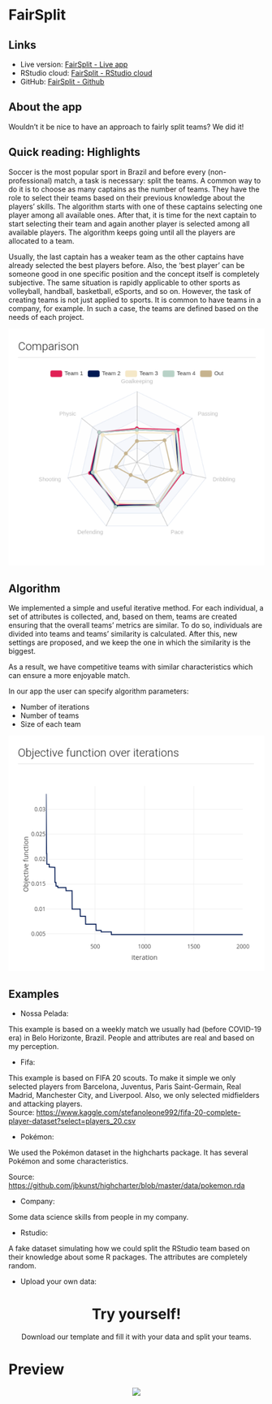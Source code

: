 
# FairSplit

## Links

-   Live version: [FairSplit - Live
    app](https://voronoys.shinyapps.io/fairsplit/)
-   RStudio cloud: [FairSplit - RStudio
    cloud](https://rstudio.cloud/project/2544357)
-   GitHub: [FairSplit - Github](https://github.com/voronoys/fairsplit)

## About the app

Wouldn’t it be nice to have an approach to fairly split teams? We did
it!

## Quick reading: Highlights

Soccer is the most popular sport in Brazil and before every
(non-professional) match, a task is necessary: split the teams. A common
way to do it is to choose as many captains as the number of teams. They
have the role to select their teams based on their previous knowledge
about the players’ skills. The algorithm starts with one of these
captains selecting one player among all available ones. After that, it
is time for the next captain to start selecting their team and again
another player is selected among all available players. The algorithm
keeps going until all the players are allocated to a team.

Usually, the last captain has a weaker team as the other captains have
already selected the best players before. Also, the ‘best player’ can be
someone good in one specific position and the concept itself is
completely subjective. The same situation is rapidly applicable to other
sports as volleyball, handball, basketball, eSports, and so on. However,
the task of creating teams is not just applied to sports. It is common
to have teams in a company, for example. In such a case, the teams are
defined based on the needs of each project.

<center>
<img src="docs/radar.png"></img>
</center>

## Algorithm

We implemented a simple and useful iterative method. For each
individual, a set of attributes is collected, and, based on them, teams
are created ensuring that the overall teams’ metrics are similar. To do
so, individuals are divided into teams and teams’ similarity is
calculated. After this, new settings are proposed, and we keep the one
in which the similarity is the biggest.

As a result, we have competitive teams with similar characteristics
which can ensure a more enjoyable match.

In our app the user can specify algorithm parameters:

-   Number of iterations
-   Number of teams
-   Size of each team

<center>
<img src="docs/f_obj.png"></img>
</center>

## Examples

-   Nossa Pelada:

This example is based on a weekly match we usually had (before COVID-19
era) in Belo Horizonte, Brazil. People and attributes are real and based
on my perception.

-   Fifa:

This example is based on FIFA 20 scouts. To make it simple we only
selected players from Barcelona, Juventus, Paris Saint-Germain, Real
Madrid, Manchester City, and Liverpool. Also, we only selected
midfielders and attacking players. <br> Source:
<https://www.kaggle.com/stefanoleone992/fifa-20-complete-player-dataset?select=players_20.csv>

-   Pokémon:

We used the Pokémon dataset in the highcharts package. It has several
Pokémon and some characteristics.

Source:
<https://github.com/jbkunst/highcharter/blob/master/data/pokemon.rda>

-   Company:

Some data science skills from people in my company.

-   Rstudio:

A fake dataset simulating how we could split the RStudio team based on
their knowledge about some R packages. The attributes are completely
random.

-   Upload your own data:

<center>
<h1>
Try yourself!
</h1>
Download our template and fill it with your data and split your teams.
</center>

# Preview

<center>
<img src="docs/video.gif"></img>
</center>
